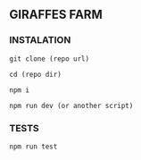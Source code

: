 ## GIRAFFES FARM

### INSTALATION
```
git clone (repo url)

cd (repo dir)

npm i

npm run dev (or another script)
```

### TESTS
```
npm run test
```
